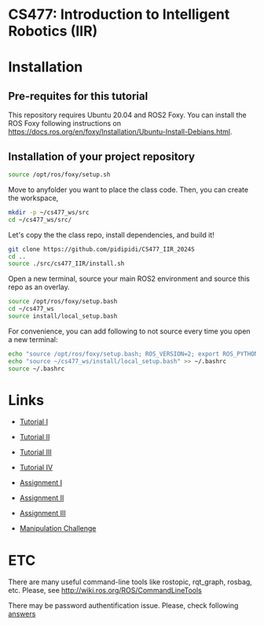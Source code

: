 # CS477: Introduction to Intelligent Robotics (IIR)

# Installation
## Pre-requites for this tutorial
This repository requires Ubuntu 20.04 and ROS2 Foxy. You can install the ROS Foxy following instructions on https://docs.ros.org/en/foxy/Installation/Ubuntu-Install-Debians.html.

<!-- ~~~~bash
sudo apt-get install ros-melodic-trac-ik ros-melodic-trac-ik-python ros-melodic-moveit-ros ros-melodic-moveit-planners* ros-melodic-moveit-ros-planning* ros-melodic-moveit-ros-move-group ros-melodic-moveit-ros-control-interface ros-melodic-moveit-kinematics ros-melodic-industrial-msgs ros-melodic-moveit-kinematics ros-melodic-ddynamic-reconfigure ros-melodic-gazebo-plugins ros-melodic-rqt-py-trees ros-melodic-py-trees* ros-melodic-gripper-action-controller ros-melodic-rqt-joint-trajectory-controller ros-melodic-joint-trajectory-controller python-catkin-tools python-pyassimp ros-melodic-soem ros-melodic-effort-controllers ros-melodic-realsense2-description ros-melodic-librealsense2 -y
~~~~ -->

## Installation of your project repository
~~~~bash
source /opt/ros/foxy/setup.sh
~~~~

Move to anyfolder you want to place the class code. Then, you can create the workspace,
~~~~bash
mkdir -p ~/cs477_ws/src
cd ~/cs477_ws/src/
~~~~

Let's copy the the class repo, install dependencies, and build it!
~~~~bash
git clone https://github.com/pidipidi/CS477_IIR_2024S
cd ..
source ./src/cs477_IIR/install.sh
~~~~

Open a new terminal, source your main ROS2 environment and source this repo as an overlay.
~~~~bash
source /opt/ros/foxy/setup.bash
cd ~/cs477_ws
source install/local_setup.bash
~~~~

For convenience, you can add following to not source every time you open a new terminal:
~~~~bash
echo "source /opt/ros/foxy/setup.bash; ROS_VERSION=2; export ROS_PYTHON_VERSION=3" >> ~/.bashrc
echo "source ~/cs477_ws/install/local_setup.bash" >> ~/.bashrc
source ~/.bashrc
~~~~


# Links 
- [Tutorial I](tutorial_1/README.md)
- [Tutorial II](tutorial_2/README.md)
- [Tutorial III](tutorial_3/README.md)
- [Tutorial IV](tutorial_4/README.md)


- [Assignment I](assignment_1/README.md)
- [Assignment II](assignment_2/README.md)
- [Assignment III]()

- [Manipulation Challenge](manip_challenge/README.md)


# ETC
There are many useful command-line tools like rostopic, rqt_graph, rosbag, etc. Please, see http://wiki.ros.org/ROS/CommandLineTools

There may be password authentification issue. Please, check following [answers](https://stackoverflow.com/questions/68775869/support-for-password-authentication-was-removed-please-use-a-personal-access-to, "stackoverflow link")



